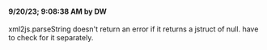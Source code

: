 #### 9/20/23; 9:08:38 AM by DW

xml2js.parseString doesn't return an error if it returns a jstruct of null. have to check for it separately.

